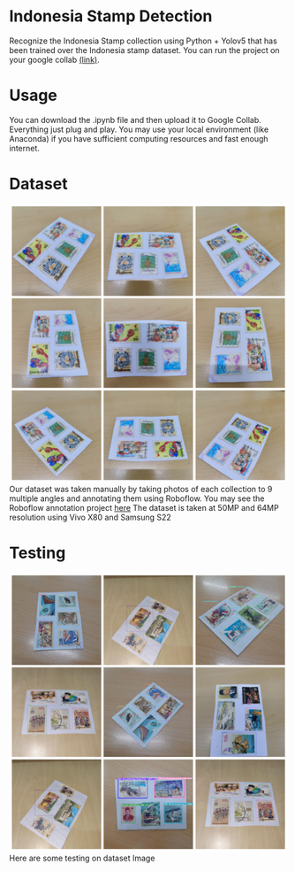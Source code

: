 # Indonesia Stamp Detection
Recognize the Indonesia Stamp collection using Python + Yolov5 that has been trained over the Indonesia stamp dataset. You can run the project on your google collab [(link)](https://colab.research.google.com/drive/1YARMlkGo-BSV0qPWTBFuGV230eICHSjt?usp=sharing).

# Usage
You can download the .ipynb file and then upload it to Google Collab. Everything just plug and play. You may use your local environment (like Anaconda) if you have sufficient computing resources and fast enough internet.

# Dataset
![Sample Dataset](https://github.com/ardfar/indonesia-stamp-detection/blob/main/sample-dataset.png?raw=true)
Our dataset was taken manually by taking photos of each collection to 9 multiple angles and annotating them using Roboflow. You may see the Roboflow annotation project [here](https://app.roboflow.com/ape/indonesia-stamp-recognition/overview) The dataset is taken at 50MP and 64MP resolution using Vivo X80 and Samsung S22

# Testing
![Sample Dataset](https://github.com/ardfar/indonesia-stamp-detection/blob/main/sample-testing.png?raw=true)
Here are some testing on dataset Image

